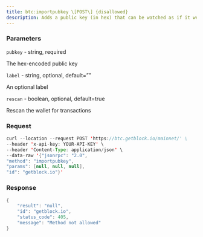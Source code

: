 ```yaml
---
title: btc:importpubkey \[POST\] {disallowed}
description: Adds a public key (in hex) that can be watched as if it were in yourwallet but cannot be used to spend. Requires a new wallet backup.Hint use importmulti to import more than one public key.Note This call can take over an hour to complete if rescan is true,during that time, other rpc calls may report that the imported pubkeyexists but related transactions are still missing, leading totemporarily incorrect/bogus balances and unspent outputs until rescancompletes.Note Use “getwalletinfo” to query the scanning progress.
---
```


### Parameters


`pubkey` - string, required

The hex-encoded public key

`label` - string, optional, default=””

An optional label

`rescan` - boolean, optional, default=true

Rescan the wallet for transactions

### Request

``` java
curl --location --request POST 'https://btc.getblock.io/mainnet/' \
--header 'x-api-key: YOUR-API-KEY' \
--header 'Content-Type: application/json' \
--data-raw '{"jsonrpc": "2.0",
"method": "importpubkey",
"params": [null, null, null],
"id": "getblock.io"}'
```

###  Response

``` java
{
    "result": "null",
    "id": "getblock.io",
    "status_code": 405,
    "message": "Method not allowed"
}
```

